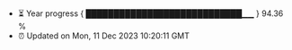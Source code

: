 - ⏳ Year progress { ████████████████████████████▁▁ } 94.36 %
- ⏰ Updated on Mon, 11 Dec 2023 10:20:11 GMT

